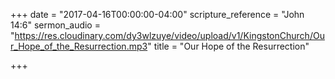 +++
date = "2017-04-16T00:00:00-04:00"
scripture_reference = "John 14:6"
sermon_audio = "https://res.cloudinary.com/dy3wlzuye/video/upload/v1/KingstonChurch/Our_Hope_of_the_Resurrection.mp3"
title = "Our Hope of the Resurrection"

+++
